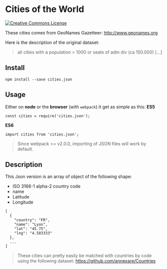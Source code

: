 # Cities of the World
[![Creative Commons License](https://i.creativecommons.org/l/by/3.0/80x15.png)](http://creativecommons.org/licenses/by/3.0/)

These cities comes from GeoNames Gazetteer:
http://www.geonames.org

Here is the description of the original dataset:
> all cities with a population > 1000 or seats of adm div (ca 150.000) [...]

## Install
```
npm install --save cities.json
```

## Usage
Either on **node** or the **browser** (with `webpack`) it get as simple as this:
**ES5**
```
const cities = require('cities.json');
```

**ES6**
```
import cities from 'cities.json';
```

> Since webpack >= v2.0.0, importing of JSON files will work by default.

## Description
This Json version is an array of object of the following shape:
- ISO 3166-1 alpha-2 country code
- name
- Latitude
- Longitude
```
[
  {
    "country": "FR",
    "name": "Lyon",
    "lat": "45.75",
    "lng": "4.583333"
  },
  ...
]
```

> These cities can pretty easily be matched with countries by code using the following dataset:
> https://github.com/annexare/Countries
